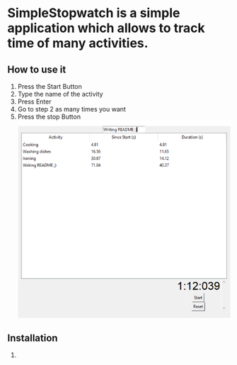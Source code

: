 # SimpleStopwatch is a simple application which allows to track time of many activities.

## How to use it

1. Press the Start Button
2. Type the name of the activity
3. Press Enter
4. Go to step 2 as many times you want
5. Press the stop Button
![img.png](img.png)



## Installation
1. 